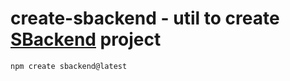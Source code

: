 # create-sbackend - util to create [SBackend](https://github.com/vssizoff/SBackend) project
```shell
npm create sbackend@latest
```
